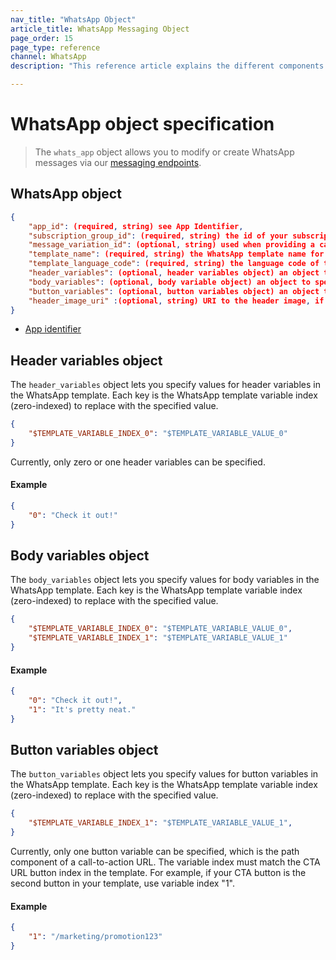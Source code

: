 ```yaml
---
nav_title: "WhatsApp Object"
article_title: WhatsApp Messaging Object
page_order: 15
page_type: reference
channel: WhatsApp
description: "This reference article explains the different components of Braze's WhatsApp object."

---
```


# WhatsApp object specification

> The `whats_app` object allows you to modify or create WhatsApp messages via our [messaging endpoints]({{site.baseurl}}/api/endpoints/messaging).

## WhatsApp object

```json
{
    "app_id": (required, string) see App Identifier,
    "subscription_group_id": (required, string) the id of your subscription group,
    "message_variation_id": (optional, string) used when providing a campaign_id to specify which message variation this message should be tracked under,
    "template_name": (required, string) the WhatsApp template name for the message,
    "template_language_code": (required, string) the language code of the WhatsApp template for the message,
    "header_variables": (optional, header variables object) an object to specify header variable values for specified template_name, required if the header has variables; see object specification below,
    "body_variables": (optional, body variable object) an object to specify body variable values for specified template_name, required if the body has variables; see object specification below,
    "button_variables": (optional, button variables object) an object to specify button variable values for specified template_name, required if buttons have variables; see object specification below,
    "header_image_uri" :(optional, string) URI to the header image, if the header is of type IMAGE in specified template_name
}
```

- [App identifier]({{site.baseurl}}/api/api_key#the-app-identifier-api-key)

## Header variables object

The `header_variables` object lets you specify values for header variables in the WhatsApp template. Each key is the WhatsApp template variable index (zero-indexed) to replace with the specified value.

```json
{
    "$TEMPLATE_VARIABLE_INDEX_0": "$TEMPLATE_VARIABLE_VALUE_0"
}
```
Currently, only zero or one header variables can be specified.


#### Example

```json
{
    "0": "Check it out!"
}
```

## Body variables object

The `body_variables` object lets you specify values for body variables in the WhatsApp template. Each key is the WhatsApp template variable index (zero-indexed) to replace with the specified value.
```json
{
    "$TEMPLATE_VARIABLE_INDEX_0": "$TEMPLATE_VARIABLE_VALUE_0",
    "$TEMPLATE_VARIABLE_INDEX_1": "$TEMPLATE_VARIABLE_VALUE_1"
}
```

#### Example

```json
{
    "0": "Check it out!",
    "1": "It's pretty neat."
}
```

## Button variables object

The `button_variables` object lets you specify values for button variables in the WhatsApp template. Each key is the WhatsApp template variable index (zero-indexed) to replace with the specified value.

```json
{
    "$TEMPLATE_VARIABLE_INDEX_1": "$TEMPLATE_VARIABLE_VALUE_1",
}
```

Currently, only one button variable can be specified, which is the path component of a call-to-action URL. The variable index must match the CTA URL button index in the template. For example, if your CTA button is the second button in your template, use variable index "1".

#### Example

```json
{
    "1": "/marketing/promotion123"
}
```
